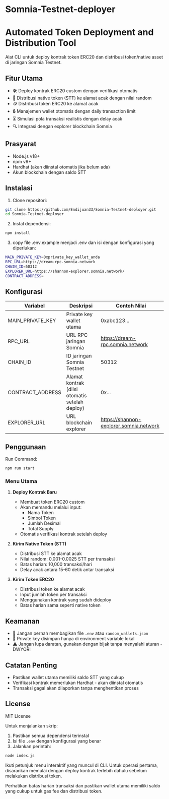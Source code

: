 # Somnia-Testnet-deployer

# Automated Token Deployment and Distribution Tool

Alat CLI untuk deploy kontrak token ERC20 dan distribusi token/native asset di jaringan Somnia Testnet.

## Fitur Utama
- 🛠️ Deploy kontrak ERC20 custom dengan verifikasi otomatis
- 💸 Distribusi native token (STT) ke alamat acak dengan nilai random
- 🪙 Distribusi token ERC20 ke alamat acak
- 🔒 Manajemen wallet otomatis dengan daily transaction limit
- ⏳ Simulasi pola transaksi realistis dengan delay acak
- 🔍 Integrasi dengan explorer blockchain Somnia

## Prasyarat
- Node.js v18+
- npm v9+
- Hardhat (akan diinstal otomatis jika belum ada)
- Akun blockchain dengan saldo STT

## Instalasi
1. Clone repositori:
```bash
git clone https://github.com/Endijuan33/Somnia-Testnet-deployer.git
cd Somnia-Testnet-deployer
```

2. Instal dependensi:
```bash
npm install
```

3. copy file .env.example menjadi .env dan isi dengan konfigurasi yang diperlukan:
```bash
MAIN_PRIVATE_KEY=0xprivate_key_wallet_anda
RPC_URL=https://dream-rpc.somnia.network
CHAIN_ID=50312
EXPLORER_URL=https://shannon-explorer.somnia.network/
CONTRACT_ADDRESS=
```

## Konfigurasi
| Variabel           | Deskripsi                                      | Contoh Nilai                          |
|--------------------|------------------------------------------------|---------------------------------------|
| MAIN_PRIVATE_KEY   | Private key wallet utama                       | 0xabc123...                           |
| RPC_URL            | URL RPC jaringan Somnia                        | https://dream-rpc.somnia.network      |
| CHAIN_ID           | ID jaringan Somnia Testnet                     | 50312                                 |
| CONTRACT_ADDRESS   | Alamat kontrak (diisi otomatis setelah deploy) | 0x...                                 |
| EXPLORER_URL       | URL blockchain explorer                        | https://shannon-explorer.somnia.network |

## Penggunaan
Run Command:
```bash
npm run start
```

### Menu Utama
1. **Deploy Kontrak Baru**  
   - Membuat token ERC20 custom
   - Akan memandu melalui input:
     - Nama Token
     - Simbol Token
     - Jumlah Desimal
     - Total Supply
   - Otomatis verifikasi kontrak setelah deploy

2. **Kirim Native Token (STT)**  
   - Distribusi STT ke alamat acak
   - Nilai random: 0.001-0.0025 STT per transaksi
   - Batas harian: 10,000 transaksi/hari
   - Delay acak antara 15-60 detik antar transaksi

3. **Kirim Token ERC20**  
   - Distribusi token ke alamat acak
   - Input jumlah token per transaksi
   - Menggunakan kontrak yang sudah dideploy
   - Batas harian sama seperti native token

## Keamanan
- 🚫 Jangan pernah membagikan file `.env` atau `random_wallets.json`
- 🔐 Private key disimpan hanya di environment variable lokal
- ⚠️ Jangan lupa daratan, gunakan dengan bijak tanpa menyalahi aturan - DWYOR!

## Catatan Penting
- Pastikan wallet utama memiliki saldo STT yang cukup
- Verifikasi kontrak memerlukan Hardhat - akan diinstal otomatis
- Transaksi gagal akan dilaporkan tanpa menghentikan proses

## License
MIT License

Untuk menjalankan skrip:

1. Pastikan semua dependensi terinstal
2. Isi file `.env` dengan konfigurasi yang benar
3. Jalankan perintah:
```bash
node index.js
```

Ikuti petunjuk menu interaktif yang muncul di CLI. Untuk operasi pertama, disarankan memulai dengan deploy kontrak terlebih dahulu sebelum melakukan distribusi token.

Perhatikan batas harian transaksi dan pastikan wallet utama memiliki saldo yang cukup untuk gas fee dan distribusi token.
